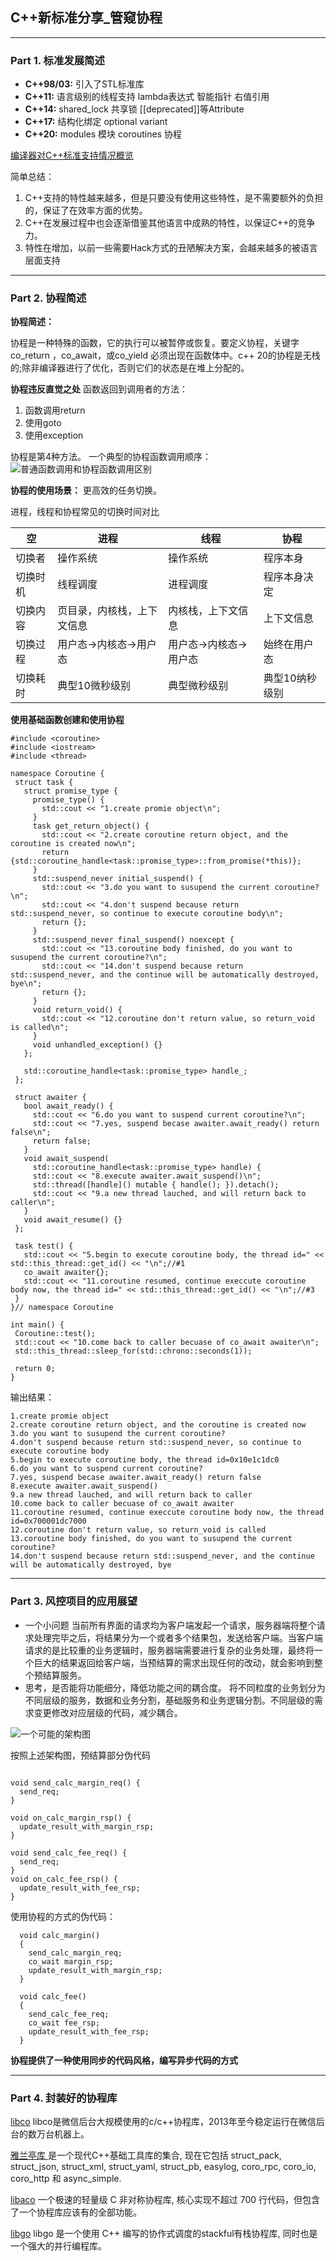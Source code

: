 ## C++新标准分享_管窥协程
---
### Part 1. 标准发展简述

* **C++98/03:**
    引入了STL标准库
* **C++11:**
    语言级别的线程支持
    lambda表达式
    智能指针
    右值引用
* **C++14:**
    shared_lock 共享锁
    \[\[deprecated]]等Attribute 
* **C++17:**
    结构化绑定
    optional
    variant
* **C++20:**
    modules 模块
    coroutines 协程

[编译器对C++标准支持情况概览](https://en.cppreference.com/w/cpp/compiler_support)

简单总结：
  1. C++支持的特性越来越多，但是只要没有使用这些特性，是不需要额外的负担的，保证了在效率方面的优势。
  2. C++在发展过程中也会逐渐借鉴其他语言中成熟的特性，以保证C++的竞争力。
  3. 特性在增加，以前一些需要Hack方式的丑陋解决方案，会越来越多的被语言层面支持
   
---
### Part 2. 协程简述

**协程简述：**

协程是一种特殊的函数，它的执行可以被暂停或恢复。要定义协程，关键字co_return ，co_await，或co_yield 必须出现在函数体中。c++ 20的协程是无栈的;除非编译器进行了优化，否则它们的状态是在堆上分配的。

**协程违反直觉之处**
函数返回到调用者的方法：
1. 函数调用return
2. 使用goto
3. 使用exception

协程是第4种方法。
一个典型的协程函数调用顺序：
![普通函数调用和协程函数调用区别](/coroutine_call.webp)

**协程的使用场景：**
更高效的任务切换。

进程，线程和协程常见的切换时间对比

  空| 进程| 线程|协程
 -|-|-|-
 切换者|操作系统|操作系统|程序本身
 切换时机|线程调度|进程调度|程序本身决定
 切换内容|页目录，内核栈，上下文信息|内核栈，上下文信息|上下文信息
 切换过程|用户态->内核态->用户态|用户态->内核态->用户态|始终在用户态
 切换耗时|典型10微秒级别|典型微秒级别|典型10纳秒级别

 **使用基础函数创建和使用协程**

 ```
 #include <coroutine>
#include <iostream>
#include <thread>

namespace Coroutine {
  struct task {
    struct promise_type {
      promise_type() {
        std::cout << "1.create promie object\n";
      }
      task get_return_object() {
        std::cout << "2.create coroutine return object, and the coroutine is created now\n";
        return {std::coroutine_handle<task::promise_type>::from_promise(*this)};
      }
      std::suspend_never initial_suspend() {
        std::cout << "3.do you want to susupend the current coroutine?\n";
        std::cout << "4.don't suspend because return std::suspend_never, so continue to execute coroutine body\n";
        return {};
      }
      std::suspend_never final_suspend() noexcept {
        std::cout << "13.coroutine body finished, do you want to susupend the current coroutine?\n";
        std::cout << "14.don't suspend because return std::suspend_never, and the continue will be automatically destroyed, bye\n";
        return {};
      }
      void return_void() {
        std::cout << "12.coroutine don't return value, so return_void is called\n";
      }
      void unhandled_exception() {}
    };

    std::coroutine_handle<task::promise_type> handle_;
  };

  struct awaiter {
    bool await_ready() {
      std::cout << "6.do you want to suspend current coroutine?\n";
      std::cout << "7.yes, suspend becase awaiter.await_ready() return false\n";
      return false;
    }
    void await_suspend(
      std::coroutine_handle<task::promise_type> handle) {
      std::cout << "8.execute awaiter.await_suspend()\n";
      std::thread([handle]() mutable { handle(); }).detach();
      std::cout << "9.a new thread lauched, and will return back to caller\n";
    }
    void await_resume() {}
  };

  task test() {
    std::cout << "5.begin to execute coroutine body, the thread id=" << std::this_thread::get_id() << "\n";//#1
    co_await awaiter{};
    std::cout << "11.coroutine resumed, continue execcute coroutine body now, the thread id=" << std::this_thread::get_id() << "\n";//#3
  }
}// namespace Coroutine

int main() {
  Coroutine::test();
  std::cout << "10.come back to caller becuase of co_await awaiter\n";
  std::this_thread::sleep_for(std::chrono::seconds(1));

  return 0;
}
 ```
输出结果：
```
1.create promie object
2.create coroutine return object, and the coroutine is created now
3.do you want to susupend the current coroutine?
4.don't suspend because return std::suspend_never, so continue to execute coroutine body
5.begin to execute coroutine body, the thread id=0x10e1c1dc0
6.do you want to suspend current coroutine?
7.yes, suspend becase awaiter.await_ready() return false
8.execute awaiter.await_suspend()
9.a new thread lauched, and will return back to caller
10.come back to caller becuase of co_await awaiter
11.coroutine resumed, continue execcute coroutine body now, the thread id=0x700001dc7000
12.coroutine don't return value, so return_void is called
13.coroutine body finished, do you want to susupend the current coroutine?
14.don't suspend because return std::suspend_never, and the continue will be automatically destroyed, bye
```
---
### Part 3. 风控项目的应用展望

* 一个小问题
  当前所有界面的请求均为客户端发起一个请求，服务器端将整个请求处理完毕之后，将结果分为一个或者多个结果包，发送给客户端。当客户端请求的是比较重的业务逻辑时，服务器端需要进行复杂的业务处理，最终将一个巨大的结果返回给客户端，当预结算的需求出现任何的改动，就会影响到整个预结算服务。
* 思考，是否能将功能细分，降低功能之间的耦合度。
  将不同粒度的业务划分为不同层级的服务，数据和业务分割，基础服务和业务逻辑分割。不同层级的需求变更修改对应层级的代码，减少耦合。

![一个可能的架构图](/new_arch_for_risk.png)

按照上述架构图，预结算部分伪代码

```

void send_calc_margin_req() {
  send_req;
}

void on_calc_margin_rsp() {
  update_result_with_margin_rsp;
}

void send_calc_fee_req() {
  send_req;
}
void on_calc_fee_rsp() {
  update_result_with_fee_rsp;
}

```

使用协程的方式的伪代码：
```
  void calc_margin()
  {
    send_calc_margin_req;
    co_wait margin_rsp;
    update_result_with_margin_rsp;
  }

  void calc_fee()
  {
    send_calc_fee_req;
    co_wait fee_rsp;
    update_result_with_fee_rsp;
  }
```
**协程提供了一种使用同步的代码风格，编写异步代码的方式**


  
---
### Part 4. 封装好的协程库

[libco](https://github.com/Tencent/libco)
libco是微信后台大规模使用的c/c++协程库，2013年至今稳定运行在微信后台的数万台机器上。

[雅兰亭库 ](https://github.com/alibaba/yalantinglibs)
 是一个现代C++基础工具库的集合, 现在它包括 struct_pack, struct_json, struct_xml, struct_yaml, struct_pb, easylog, coro_rpc, coro_io, coro_http 和 async_simple.

 [libaco](https://github.com/hnes/libaco)
 一个极速的轻量级 C 非对称协程库, 核心实现不超过 700 行代码，但包含了一个协程库应该有的全部功能。

[libgo](https://gitcode.com/yyzybb537/libgo/tree/master/libgo)
libgo 是一个使用 C++ 编写的协作式调度的stackful有栈协程库, 同时也是一个强大的并行编程库。